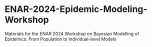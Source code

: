 # ENAR-2024-Epidemic-Modeling-Workshop
Materials for the ENAR 2024 Workshop on Bayesian Modelling of Epidemics: From Population to Individual-level Models
